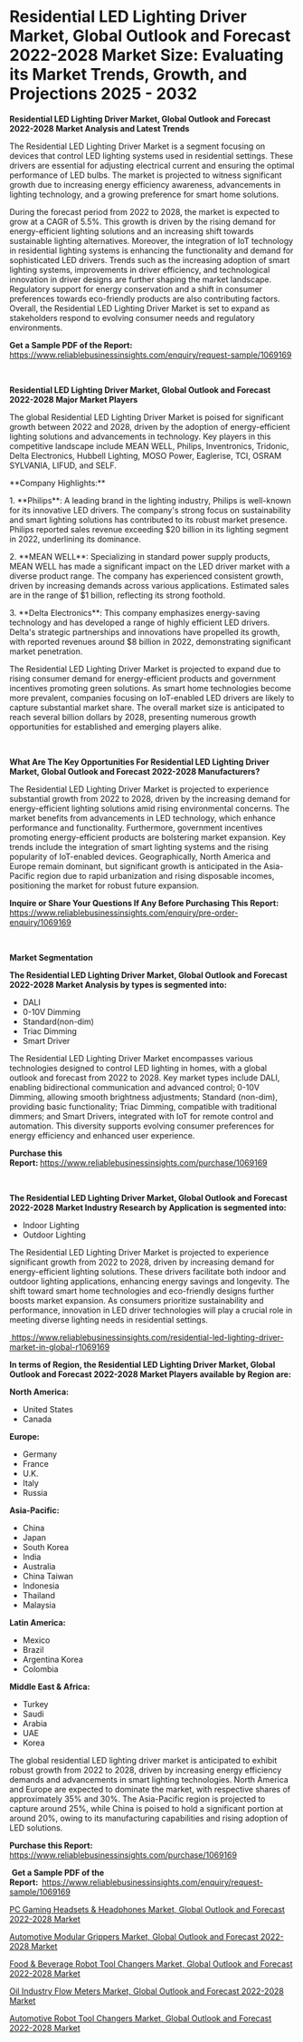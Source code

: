 <p><h1>Residential LED Lighting Driver Market, Global Outlook and Forecast 2022-2028 Market Size: Evaluating its Market Trends, Growth, and Projections 2025 - 2032</h1></p><p><strong>Residential LED Lighting Driver Market, Global Outlook and Forecast 2022-2028 Market Analysis and Latest Trends</strong></p>
<p><p>The Residential LED Lighting Driver Market is a segment focusing on devices that control LED lighting systems used in residential settings. These drivers are essential for adjusting electrical current and ensuring the optimal performance of LED bulbs. The market is projected to witness significant growth due to increasing energy efficiency awareness, advancements in lighting technology, and a growing preference for smart home solutions.</p><p>During the forecast period from 2022 to 2028, the market is expected to grow at a CAGR of 5.5%. This growth is driven by the rising demand for energy-efficient lighting solutions and an increasing shift towards sustainable lighting alternatives. Moreover, the integration of IoT technology in residential lighting systems is enhancing the functionality and demand for sophisticated LED drivers. Trends such as the increasing adoption of smart lighting systems, improvements in driver efficiency, and technological innovation in driver designs are further shaping the market landscape. Regulatory support for energy conservation and a shift in consumer preferences towards eco-friendly products are also contributing factors. Overall, the Residential LED Lighting Driver Market is set to expand as stakeholders respond to evolving consumer needs and regulatory environments.</p></p>
<p><strong>Get a Sample PDF of the Report:&nbsp;</strong> <a href="https://www.reliablebusinessinsights.com/enquiry/request-sample/1069169?utm_campaign=1091&utm_medium=2&utm_source=Github&utm_content=ia&utm_term=21032025&utm_id=residential-led-lighting-driver-market-global-outlook-and-forecast-2022-2028">https://www.reliablebusinessinsights.com/enquiry/request-sample/1069169</a></p>
<p>&nbsp;</p>
<p><strong>Residential LED Lighting Driver Market, Global Outlook and Forecast 2022-2028 Major Market Players</strong></p>
<p><p>The global Residential LED Lighting Driver Market is poised for significant growth between 2022 and 2028, driven by the adoption of energy-efficient lighting solutions and advancements in technology. Key players in this competitive landscape include MEAN WELL, Philips, Inventronics, Tridonic, Delta Electronics, Hubbell Lighting, MOSO Power, Eaglerise, TCI, OSRAM SYLVANIA, LIFUD, and SELF. </p><p>**Company Highlights:**</p><p>1. **Philips**: A leading brand in the lighting industry, Philips is well-known for its innovative LED drivers. The company's strong focus on sustainability and smart lighting solutions has contributed to its robust market presence. Philips reported sales revenue exceeding $20 billion in its lighting segment in 2022, underlining its dominance.</p><p>2. **MEAN WELL**: Specializing in standard power supply products, MEAN WELL has made a significant impact on the LED driver market with a diverse product range. The company has experienced consistent growth, driven by increasing demands across various applications. Estimated sales are in the range of $1 billion, reflecting its strong foothold.</p><p>3. **Delta Electronics**: This company emphasizes energy-saving technology and has developed a range of highly efficient LED drivers. Delta's strategic partnerships and innovations have propelled its growth, with reported revenues around $8 billion in 2022, demonstrating significant market penetration.</p><p>The Residential LED Lighting Driver Market is projected to expand due to rising consumer demand for energy-efficient products and government incentives promoting green solutions. As smart home technologies become more prevalent, companies focusing on IoT-enabled LED drivers are likely to capture substantial market share. The overall market size is anticipated to reach several billion dollars by 2028, presenting numerous growth opportunities for established and emerging players alike.</p></p>
<p>&nbsp;</p>
<p><strong>What Are The Key Opportunities For Residential LED Lighting Driver Market, Global Outlook and Forecast 2022-2028 Manufacturers?</strong></p>
<p><p>The Residential LED Lighting Driver Market is projected to experience substantial growth from 2022 to 2028, driven by the increasing demand for energy-efficient lighting solutions amid rising environmental concerns. The market benefits from advancements in LED technology, which enhance performance and functionality. Furthermore, government incentives promoting energy-efficient products are bolstering market expansion. Key trends include the integration of smart lighting systems and the rising popularity of IoT-enabled devices. Geographically, North America and Europe remain dominant, but significant growth is anticipated in the Asia-Pacific region due to rapid urbanization and rising disposable incomes, positioning the market for robust future expansion.</p></p>
<p><strong>Inquire or Share Your Questions If Any Before Purchasing This Report:</strong> <a href="https://www.reliablebusinessinsights.com/enquiry/pre-order-enquiry/1069169?utm_campaign=1091&utm_medium=2&utm_source=Github&utm_content=ia&utm_term=21032025&utm_id=residential-led-lighting-driver-market-global-outlook-and-forecast-2022-2028">https://www.reliablebusinessinsights.com/enquiry/pre-order-enquiry/1069169</a></p>
<p>&nbsp;</p>
<p><strong>Market Segmentation</strong></p>
<p><strong>The Residential LED Lighting Driver Market, Global Outlook and Forecast 2022-2028 Market Analysis by types is segmented into:</strong></p>
<p><ul><li>DALI</li><li>0-10V Dimming</li><li>Standard(non-dim)</li><li>Triac Dimming</li><li>Smart Driver</li></ul></p>
<p><p>The Residential LED Lighting Driver Market encompasses various technologies designed to control LED lighting in homes, with a global outlook and forecast from 2022 to 2028. Key market types include DALI, enabling bidirectional communication and advanced control; 0-10V Dimming, allowing smooth brightness adjustments; Standard (non-dim), providing basic functionality; Triac Dimming, compatible with traditional dimmers; and Smart Drivers, integrated with IoT for remote control and automation. This diversity supports evolving consumer preferences for energy efficiency and enhanced user experience.</p></p>
<p><strong>Purchase this Report:&nbsp;</strong><a href="https://www.reliablebusinessinsights.com/purchase/1069169?utm_campaign=1091&utm_medium=2&utm_source=Github&utm_content=ia&utm_term=21032025&utm_id=residential-led-lighting-driver-market-global-outlook-and-forecast-2022-2028">https://www.reliablebusinessinsights.com/purchase/1069169</a></p>
<p>&nbsp;</p>
<p><strong>The Residential LED Lighting Driver Market, Global Outlook and Forecast 2022-2028 Market Industry Research by Application is segmented into:</strong></p>
<p><ul><li>Indoor Lighting</li><li>Outdoor Lighting</li></ul></p>
<p><p>The Residential LED Lighting Driver Market is projected to experience significant growth from 2022 to 2028, driven by increasing demand for energy-efficient lighting solutions. These drivers facilitate both indoor and outdoor lighting applications, enhancing energy savings and longevity. The shift toward smart home technologies and eco-friendly designs further boosts market expansion. As consumers prioritize sustainability and performance, innovation in LED driver technologies will play a crucial role in meeting diverse lighting needs in residential settings.</p></p>
<p><a href="https://www.reliablebusinessinsights.com/residential-led-lighting-driver-market-in-global-r1069169?utm_campaign=1091&utm_medium=2&utm_source=Github&utm_content=ia&utm_term=21032025&utm_id=residential-led-lighting-driver-market-global-outlook-and-forecast-2022-2028">&nbsp;https://www.reliablebusinessinsights.com/residential-led-lighting-driver-market-in-global-r1069169</a></p>
<p><strong>In terms of Region, the Residential LED Lighting Driver Market, Global Outlook and Forecast 2022-2028 Market Players available by Region are:</strong></p>
<p>
    <p> <strong> North America: </strong>
        <ul>
            <li>United States</li>
            <li>Canada</li>
        </ul>
        </p> 
    <p> <strong> Europe: </strong>
        <ul>
            <li>Germany</li>
            <li>France</li>
            <li>U.K.</li>
            <li>Italy</li>
            <li>Russia</li>
        </ul>
        </p> 
    <p> <strong> Asia-Pacific: </strong>
        <ul>
            <li>China</li>
            <li>Japan</li>
            <li>South Korea</li>
            <li>India</li>
            <li>Australia</li>
            <li>China Taiwan</li>
            <li>Indonesia</li>
            <li>Thailand</li>
            <li>Malaysia</li>
        </ul>
        </p> 
    <p> <strong> Latin America: </strong>
        <ul>
            <li>Mexico</li>
            <li>Brazil</li>
            <li>Argentina Korea</li>
            <li>Colombia</li>
        </ul>
        </p> 
    <p> <strong> Middle East & Africa: </strong>
        <ul>
            <li>Turkey</li>
            <li>Saudi</li>
            <li>Arabia</li>
            <li>UAE</li>
            <li>Korea</li>
        </ul>
    </p>
    </p>
<p><p>The global residential LED lighting driver market is anticipated to exhibit robust growth from 2022 to 2028, driven by increasing energy efficiency demands and advancements in smart lighting technologies. North America and Europe are expected to dominate the market, with respective shares of approximately 35% and 30%. The Asia-Pacific region is projected to capture around 25%, while China is poised to hold a significant portion at around 20%, owing to its manufacturing capabilities and rising adoption of LED solutions.</p></p>
<p><strong>Purchase this Report: </strong><a href="https://www.reliablebusinessinsights.com/purchase/1069169?utm_campaign=1091&utm_medium=2&utm_source=Github&utm_content=ia&utm_term=21032025&utm_id=residential-led-lighting-driver-market-global-outlook-and-forecast-2022-2028">https://www.reliablebusinessinsights.com/purchase/1069169</a></p>
<p>&nbsp;<strong>Get a Sample PDF of the Report:&nbsp;&nbsp;</strong><a href="https://www.reliablebusinessinsights.com/enquiry/request-sample/1069169?utm_campaign=1091&utm_medium=2&utm_source=Github&utm_content=ia&utm_term=21032025&utm_id=residential-led-lighting-driver-market-global-outlook-and-forecast-2022-2028">https://www.reliablebusinessinsights.com/enquiry/request-sample/1069169</a></p>
<p><strong></strong></p>
<p><p><a href="https://github.com/altafvaraswj/Market-Research-Report-List-1/blob/main/pc-gaming-headsets-headphones-market-global-outlook-and-forecast-2022-2028-market.md?utm_campaign=1091&utm_medium=2&utm_source=Github&utm_content=ia&utm_term=21032025&utm_id=residential-led-lighting-driver-market-global-outlook-and-forecast-2022-2028">PC Gaming Headsets & Headphones Market, Global Outlook and Forecast 2022-2028 Market</a></p><p><a href="https://github.com/hurstsaqibyl/Market-Research-Report-List-1/blob/main/automotive-modular-grippers-market-global-outlook-and-forecast-2022-2028-market.md?utm_campaign=1091&utm_medium=2&utm_source=Github&utm_content=ia&utm_term=21032025&utm_id=residential-led-lighting-driver-market-global-outlook-and-forecast-2022-2028">Automotive Modular Grippers Market, Global Outlook and Forecast 2022-2028 Market</a></p><p><a href="https://github.com/burnicndole/Market-Research-Report-List-1/blob/main/food-beverage-robot-tool-changers-market-global-outlook-and-forecast-2022-2028-market.md?utm_campaign=1091&utm_medium=2&utm_source=Github&utm_content=ia&utm_term=21032025&utm_id=residential-led-lighting-driver-market-global-outlook-and-forecast-2022-2028">Food & Beverage Robot Tool Changers Market, Global Outlook and Forecast 2022-2028 Market</a></p><p><a href="https://github.com/cevzarvargem/Market-Research-Report-List-1/blob/main/oil-industry-flow-meters-market-global-outlook-and-forecast-2022-2028-market.md?utm_campaign=1091&utm_medium=2&utm_source=Github&utm_content=ia&utm_term=21032025&utm_id=residential-led-lighting-driver-market-global-outlook-and-forecast-2022-2028">Oil Industry Flow Meters Market, Global Outlook and Forecast 2022-2028 Market</a></p><p><a href="https://github.com/rutupueyed/Market-Research-Report-List-1/blob/main/automotive-robot-tool-changers-market-global-outlook-and-forecast-2022-2028-market.md?utm_campaign=1091&utm_medium=2&utm_source=Github&utm_content=ia&utm_term=21032025&utm_id=residential-led-lighting-driver-market-global-outlook-and-forecast-2022-2028">Automotive Robot Tool Changers Market, Global Outlook and Forecast 2022-2028 Market</a></p></p>